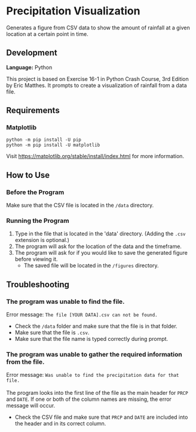 # Precipitation Visualization
Generates a figure from CSV data to show the amount of rainfall at a given location at a certain point in time.

## Development
**Language:** Python

This project is based on Exercise 16-1 in Python Crash Course, 3rd Edition by Eric Matthes. It prompts to create a visualization
of rainfall from a data file.

## Requirements

### Matplotlib
```
python -m pip install -U pip
python -m pip install -U matplotlib
```
Visit <https://matplotlib.org/stable/install/index.html> for more information.

## How to Use

### Before the Program
Make sure that the CSV file is located in the `/data` directory.

### Running the Program
1. Type in the file that is located in the 'data' directory. (Adding the `.csv` extension is optional.)
2. The program will ask for the location of the data and the timeframe.
3. The program will ask for if you would like to save the generated figure before viewing it.
    - The saved file will be located in the `/figures` directory.
  
## Troubleshooting

### The program was unable to find the file.
Error message:  `The file [YOUR DATA].csv can not be found.`
- Check the `/data` folder and make sure that the file is in that folder.
- Make sure that the file is `.csv`.
- Make sure that the file name is typed correctly during prompt.

### The program was unable to gather the required information from the file.
Error message: `Was unable to find the precipitation data for that file.`\
\
The program looks into the first line of the file as the main header for `PRCP` and `DATE`. If one or both of the column names are missing,
the error message will occur.
- Check the CSV file and make sure that `PRCP` and `DATE` are included into the header and in its correct column.
